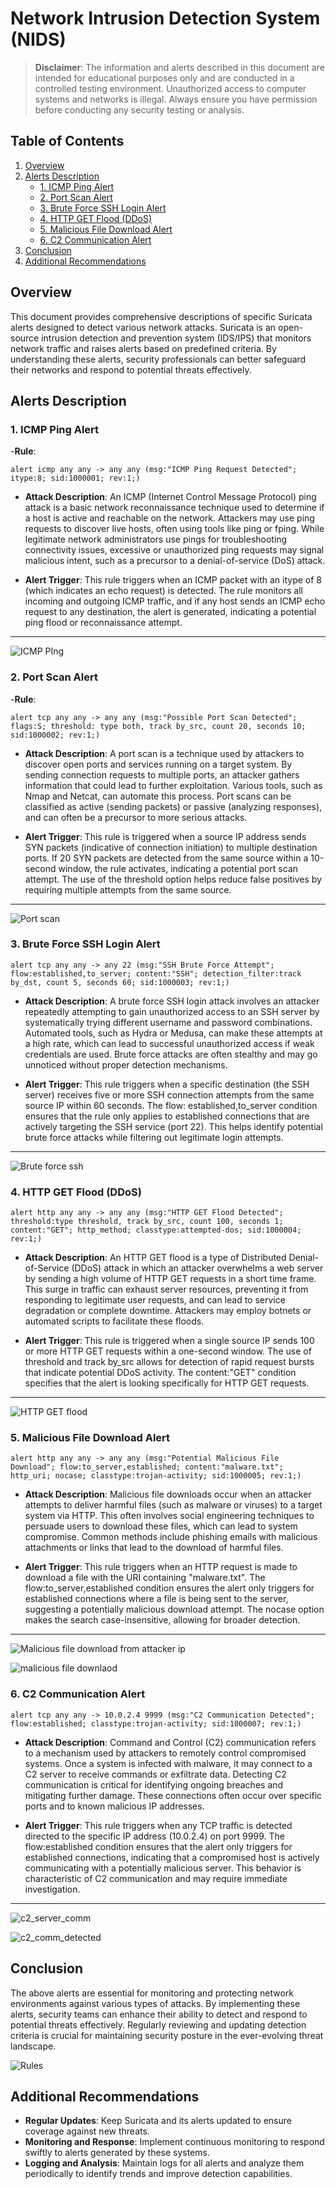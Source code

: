 # Network Intrusion Detection System (NIDS)

> **Disclaimer**: The information and alerts described in this document are intended for educational purposes only and are conducted in a controlled testing environment. Unauthorized access to computer systems and networks is illegal. Always ensure you have permission before conducting any security testing or analysis.

## Table of Contents

1. [Overview](#overview)
2. [Alerts Description](#alerts-description)
   - [1. ICMP Ping Alert](#1-icmp-ping-alert)
   - [2. Port Scan Alert](#2-port-scan-alert)
   - [3. Brute Force SSH Login Alert](#3-brute-force-ssh-login-alert)
   - [4. HTTP GET Flood (DDoS)](#4-http-get-flood-ddos)
   - [5. Malicious File Download Alert](#5-malicious-file-download-alert)
   - [6. C2 Communication Alert](#6-c2-communication-alert)
3. [Conclusion](#conclusion)
4. [Additional Recommendations](#additional-recommendations)

## Overview

This document provides comprehensive descriptions of specific Suricata alerts designed to detect various network attacks. Suricata is an open-source intrusion detection and prevention system (IDS/IPS) that monitors network traffic and raises alerts based on predefined criteria. By understanding these alerts, security professionals can better safeguard their networks and respond to potential threats effectively.

## Alerts Description

### 1. ICMP Ping Alert

-**Rule**:
  ```plaintext
alert icmp any any -> any any (msg:"ICMP Ping Request Detected"; itype:8; sid:1000001; rev:1;)

  ```

- **Attack Description**: 
  An ICMP (Internet Control Message Protocol) ping attack is a basic network reconnaissance technique used to determine if a host is active and reachable on the network. Attackers may use ping requests to discover live hosts, often using tools like ping or fping. While legitimate network administrators use pings for troubleshooting connectivity issues, excessive or unauthorized ping requests may signal malicious intent, such as a precursor to a denial-of-service (DoS) attack.

- **Alert Trigger**: 
  This rule triggers when an ICMP packet with an itype of 8 (which indicates an echo request) is detected. The rule monitors all incoming and outgoing ICMP traffic, and if any host sends an ICMP echo request to any destination, the alert is generated, indicating a potential ping flood or reconnaissance attempt.

---

![ICMP PIng ](https://github.com/user-attachments/assets/27035d23-6ab0-4835-9792-a18cc407e684)

### 2. Port Scan Alert

-**Rule**:

  ```plaintext
alert tcp any any -> any any (msg:"Possible Port Scan Detected"; flags:S; threshold: type both, track by_src, count 20, seconds 10; sid:1000002; rev:1;)

  ```

- **Attack Description**: 
  A port scan is a technique used by attackers to discover open ports and services running on a target system. By sending connection requests to multiple ports, an attacker gathers information that could lead to further exploitation. Various tools, such as Nmap and Netcat, can automate this process. Port scans can be classified as active (sending packets) or passive (analyzing responses), and can often be a precursor to more serious attacks.

- **Alert Trigger**: 
  This rule is triggered when a source IP address sends SYN packets (indicative of connection initiation) to multiple destination ports. If 20 SYN packets are detected from the same source within a 10-second window, the rule activates, indicating a potential port scan attempt. The use of the threshold option helps reduce false positives by requiring multiple attempts from the same source.

---

![Port scan](https://github.com/user-attachments/assets/8070d08b-b1d4-4525-b5e9-bfb5627f57d3)

### 3. Brute Force SSH Login Alert

  ```plaintext
alert tcp any any -> any 22 (msg:"SSH Brute Force Attempt"; flow:established,to_server; content:"SSH"; detection_filter:track by_dst, count 5, seconds 60; sid:1000003; rev:1;)

  ```

- **Attack Description**: 
  A brute force SSH login attack involves an attacker repeatedly attempting to gain unauthorized access to an SSH server by systematically trying different username and password combinations. Automated tools, such as Hydra or Medusa, can make these attempts at a high rate, which can lead to successful unauthorized access if weak credentials are used. Brute force attacks are often stealthy and may go unnoticed without proper detection mechanisms.

- **Alert Trigger**: 
  This rule triggers when a specific destination (the SSH server) receives five or more SSH connection attempts from the same source IP within 60 seconds. The flow: established,to_server condition ensures that the rule only applies to established connections that are actively targeting the SSH service (port 22). This helps identify potential brute force attacks while filtering out legitimate login attempts.

---

![Brute force ssh](https://github.com/user-attachments/assets/b4e67e6f-2ae8-4407-a35f-e5d6c58f9e47)

### 4. HTTP GET Flood (DDoS)

  ```plaintext
alert http any any -> any any (msg:"HTTP GET Flood Detected"; threshold:type threshold, track by_src, count 100, seconds 1; content:"GET"; http_method; classtype:attempted-dos; sid:1000004; rev:1;)

  ```

- **Attack Description**: 
  An HTTP GET flood is a type of Distributed Denial-of-Service (DDoS) attack in which an attacker overwhelms a web server by sending a high volume of HTTP GET requests in a short time frame. This surge in traffic can exhaust server resources, preventing it from responding to legitimate user requests, and can lead to service degradation or complete downtime. Attackers may employ botnets or automated scripts to facilitate these floods.

- **Alert Trigger**: 
  This rule is triggered when a single source IP sends 100 or more HTTP GET requests within a one-second window. The use of threshold and track by_src allows for detection of rapid request bursts that indicate potential DDoS activity. The content:"GET" condition specifies that the alert is looking specifically for HTTP GET requests.
---

![HTTP GET flood](https://github.com/user-attachments/assets/a04e3e58-9a9b-49f7-8a77-3fe040712b70)

### 5. Malicious File Download Alert

  ```plaintext
alert http any any -> any any (msg:"Potential Malicious File Download"; flow:to_server,established; content:"malware.txt"; http_uri; nocase; classtype:trojan-activity; sid:1000005; rev:1;)

  ```

- **Attack Description**: 
  Malicious file downloads occur when an attacker attempts to deliver harmful files (such as malware or viruses) to a target system via HTTP. This often involves social engineering techniques to persuade users to download these files, which can lead to system compromise. Common methods include phishing emails with malicious attachments or links that lead to the download of harmful files.

- **Alert Trigger**: 
  This rule triggers when an HTTP request is made to download a file with the URI containing "malware.txt". The flow:to_server,established condition ensures the alert only triggers for established connections where a file is being sent to the server, suggesting a potentially malicious download attempt. The nocase option makes the search case-insensitive, allowing for broader detection.

---

![Malicious file download from attacker ip](https://github.com/user-attachments/assets/1ea614ef-9178-42d6-91b0-5c68ea0983f4)


![malicious file downlaod](https://github.com/user-attachments/assets/92006fea-fd38-42d7-b6c1-edcb89d5cbc1)

### 6. C2 Communication Alert


  ```plaintext
alert tcp any any -> 10.0.2.4 9999 (msg:"C2 Communication Detected"; flow:established; classtype:trojan-activity; sid:1000007; rev:1;)

  ```

- **Attack Description**: 
   Command and Control (C2) communication refers to a mechanism used by attackers to remotely control compromised systems. Once a system is infected with malware, it may connect to a C2 server to receive commands or exfiltrate data. Detecting C2 communication is critical for identifying ongoing breaches and mitigating further damage. These connections often occur over specific ports and to known malicious IP addresses.

- **Alert Trigger**: 
  This rule triggers when any TCP traffic is detected directed to the specific IP address (10.0.2.4) on port 9999. The flow:established condition ensures that the alert only triggers for established connections, indicating that a compromised host is actively communicating with a potentially malicious server. This behavior is characteristic of C2 communication and may require immediate investigation.

---

![c2_server_comm](https://github.com/user-attachments/assets/5682c466-1258-41a5-8267-305bf7f086b6)

![c2_comm_detected](https://github.com/user-attachments/assets/ead5d28c-3f2d-4474-88c5-fbd899cf0915)

## Conclusion

The above alerts are essential for monitoring and protecting network environments against various types of attacks. By implementing these alerts, security teams can enhance their ability to detect and respond to potential threats effectively. Regularly reviewing and updating detection criteria is crucial for maintaining security posture in the ever-evolving threat landscape.

![Rules](https://github.com/user-attachments/assets/c7f0c9f3-5d89-4f5d-b14c-faf4e14372f3)

## Additional Recommendations

- **Regular Updates**: Keep Suricata and its alerts updated to ensure coverage against new threats.
- **Monitoring and Response**: Implement continuous monitoring to respond swiftly to alerts generated by these systems.
- **Logging and Analysis**: Maintain logs for all alerts and analyze them periodically to identify trends and improve detection capabilities.
